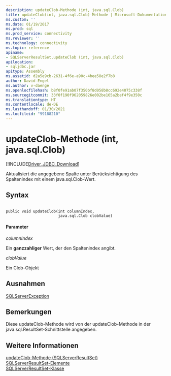 ```yaml
---
description: updateClob-Methode (int, java.sql.Clob)
title: updateClob(int, java.sql.Clob)-Methode | Microsoft-Dokumentation
ms.custom: ''
ms.date: 01/19/2017
ms.prod: sql
ms.prod_service: connectivity
ms.reviewer: ''
ms.technology: connectivity
ms.topic: reference
apiname:
- SQLServerResultSet.updateClob (int, java.sql.Clob)
apilocation:
- sqljdbc.jar
apitype: Assembly
ms.assetid: d2a5e9cb-2631-4f6e-a90c-4bee58e2f7b8
author: David-Engel
ms.author: v-daenge
ms.openlocfilehash: b8f0fe91ab07f350bf8d058b8cc692e4075c338f
ms.sourcegitcommit: 33f0f190f962059826e002be165a2bef4f9e350c
ms.translationtype: HT
ms.contentlocale: de-DE
ms.lasthandoff: 01/30/2021
ms.locfileid: "99188210"
---
```

# <a name="updateclob-method-int-javasqlclob"></a>updateClob-Methode (int, java.sql.Clob)
[!INCLUDE[Driver_JDBC_Download](../../../includes/driver_jdbc_download.md)]

  Aktualisiert die angegebene Spalte unter Berücksichtigung des Spaltenindex mit einem java.sql.Clob-Wert.  
  
## <a name="syntax"></a>Syntax  
  
```  
  
public void updateClob(int columnIndex,  
                       java.sql.Clob clobValue)  
```  
  
#### <a name="parameters"></a>Parameter  
 *columnIndex*  
  
 Ein **ganzzahliger** Wert, der den Spaltenindex angibt.  
  
 *clobValue*  
  
 Ein Clob-Objekt  
  
## <a name="exceptions"></a>Ausnahmen  
 [SQLServerException](../../../connect/jdbc/reference/sqlserverexception-class.md)  
  
## <a name="remarks"></a>Bemerkungen  
 Diese updateClob-Methode wird von der updateClob-Methode in der java.sql.ResultSet-Schnittstelle angegeben.  
  
## <a name="see-also"></a>Weitere Informationen  
 [updateClob-Methode &#40;SQLServerResultSet&#41;](../../../connect/jdbc/reference/updateclob-method-sqlserverresultset.md)   
 [SQLServerResultSet-Elemente](../../../connect/jdbc/reference/sqlserverresultset-members.md)   
 [SQLServerResultSet-Klasse](../../../connect/jdbc/reference/sqlserverresultset-class.md)  
  
  
